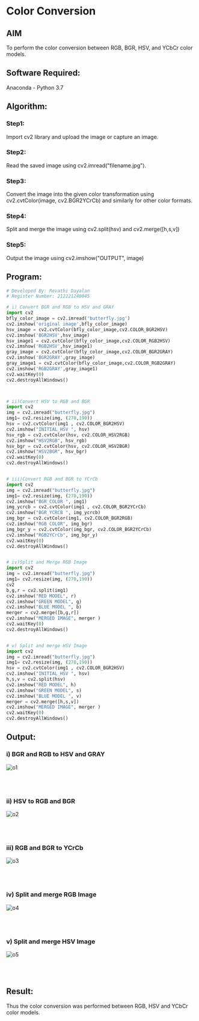 # Color Conversion
## AIM
To perform the color conversion between RGB, BGR, HSV, and YCbCr color models.

## Software Required:
Anaconda - Python 3.7
## Algorithm:

### Step1:
Import cv2 library and upload the image or capture an image.
</br>
### Step2:
Read the saved image using cv2.imread("filename.jpg").
</br>
### Step3:
Convert the image into the given color transformation using cv2.cvtColor(image, cv2.BGR2YCrCb) and similarly for other color formats.
</br>
###  Step4:
Split and merge the image using cv2.split(hsv) and cv2.merge([h,s,v])
</br>
### Step5:
Output the image using cv2.imshow("OUTPUT", image)
</br>

## Program:
```python
# Developed By: Revathi Dayalan
# Register Number: 212221240045

# i) Convert BGR and RGB to HSV and GRAY
import cv2
bfly_color_image = cv2.imread('butterfly.jpg')
cv2.imshow('original image',bfly_color_image)
hsv_image = cv2.cvtColor(bfly_color_image,cv2.COLOR_BGR2HSV)
cv2.imshow('BGR2HSV',hsv_image)
hsv_image1 = cv2.cvtColor(bfly_color_image,cv2.COLOR_RGB2HSV)
cv2.imshow('RGB2HSV',hsv_image1)
gray_image = cv2.cvtColor(bfly_color_image,cv2.COLOR_BGR2GRAY)
cv2.imshow('BGR2GRAY',gray_image)
gray_image1 = cv2.cvtColor(bfly_color_image,cv2.COLOR_RGB2GRAY)
cv2.imshow('RGB2GRAY',gray_image1)
cv2.waitKey(0)
cv2.destroyAllWindows()



# ii)Convert HSV to RGB and BGR
import cv2
img = cv2.imread("butterfly.jpg")
img1= cv2.resize(img, (270,190))
hsv = cv2.cvtColor(img1 , cv2.COLOR_BGR2HSV)
cv2.imshow("INITIAL_HSV ", hsv)
hsv_rgb = cv2.cvtColor(hsv, cv2.COLOR_HSV2RGB)
cv2.imshow("HSV2RGB", hsv_rgb)
hsv_bgr = cv2.cvtColor(hsv, cv2.COLOR_HSV2BGR)
cv2.imshow("HSV2BGR", hsv_bgr)
cv2.waitKey(0)
cv2.destroyAllWindows()


# iii)Convert RGB and BGR to YCrCb
import cv2
img = cv2.imread("butterfly.jpg")
img1= cv2.resize(img, (270,190))
cv2.imshow("BGR_COLOR ", img1)
img_ycrcb = cv2.cvtColor(img1 , cv2.COLOR_BGR2YCrCb)
cv2.imshow("BGR_YCRCB ", img_ycrcb)
img_bgr = cv2.cvtColor(img1, cv2.COLOR_BGR2RGB)
cv2.imshow("RGB COLOR", img_bgr)
img_bgr_y = cv2.cvtColor(img_bgr, cv2.COLOR_BGR2YCrCb)
cv2.imshow("RGB2YCrCb", img_bgr_y)
cv2.waitKey(0)
cv2.destroyAllWindows()


# iv)Split and Merge RGB Image
import cv2
img = cv2.imread("butterfly.jpg")
img1= cv2.resize(img, (270,190))
cv2
b,g,r = cv2.split(img1)
cv2.imshow("RED MODEL", r)
cv2.imshow("GREEN MODEL", g)
cv2.imshow("BLUE MODEL ", b)
merger = cv2.merge([b,g,r])
cv2.imshow("MERGED IMAGE", merger )
cv2.waitKey(0)
cv2.destroyAllWindows()


# v) Split and merge HSV Image
import cv2
img = cv2.imread("butterfly.jpg")
img1= cv2.resize(img, (270,190))
hsv = cv2.cvtColor(img1 , cv2.COLOR_BGR2HSV)
cv2.imshow("INITIAL_HSV ", hsv)
h,s,v = cv2.split(hsv)
cv2.imshow("RED MODEL", h)
cv2.imshow("GREEN MODEL", s)
cv2.imshow("BLUE MODEL ", v)
merger = cv2.merge([h,s,v])
cv2.imshow("MERGED IMAGE", merger )
cv2.waitKey(0)
cv2.destroyAllWindows()

```
## Output:
### i) BGR and RGB to HSV and GRAY
![o1](https://user-images.githubusercontent.com/96000574/166145119-e6adaad4-0d02-45a0-8ed5-62822cddf48f.PNG)


<br>
<br>

### ii) HSV to RGB and BGR

![o2](https://user-images.githubusercontent.com/96000574/166145126-b653b805-6936-4c89-a8de-8ab7b612281c.PNG)

<br>
<br>

### iii) RGB and BGR to YCrCb
![o3](https://user-images.githubusercontent.com/96000574/166145132-e08374f5-c974-473c-8dc5-d3f55733fc8c.PNG)


<br>
<br>

### iv) Split and merge RGB Image
![o4](https://user-images.githubusercontent.com/96000574/166145134-dc4e93a7-f09d-449d-9e65-7ed5c0981da3.PNG)


<br>
<br>

### v) Split and merge HSV Image

![o5](https://user-images.githubusercontent.com/96000574/166145138-6992537f-baa2-4f09-ad9d-48cc9f403603.PNG)

<br>
<br>


## Result:
Thus the color conversion was performed between RGB, HSV and YCbCr color models.
